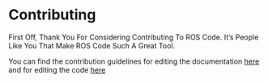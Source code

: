 # Contributing

First Off, Thank You For Considering Contributing To ROS Code. It’s People Like You That Make ROS Code Such A Great Tool.

You can find the contribution guidelines for editing the documentation [here](https://www.ros-code.ga/edit-docs) and for editing the code [here](https://www.ros-code.ga/edit-code)
